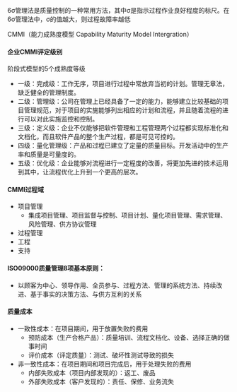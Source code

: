 6σ管理法是质量控制的一种常用方法，其中σ是指示过程作业良好程度的标尺。在6σ管理法中，σ的值越大，则过程故障率越低





CMMI（能力成熟度模型 Capability Maturity Model Intergration）

#### 企业CMMI评定级别

阶段式模型的5个成熟度等级

- 一级：完成级：工作无序，项目进行过程中常放弃当初的计划。管理无章法，缺乏健全的管理制度。
- 二级：管理级：公司在管理上已经具备了一定的能力，能够建立比较基础的项目管理规范，对于项目的实施能够列出相应的计划和流程，并且随着流程的进行可以对此实施监控和控制。
- 三级：定义级：企业不仅能够把软件管理和工程管理两个过程都实现标准化和文档化，而且软件产品的整个生产过程，都是可见可控的。
- 四级：量化管理级：产品和过程已建立了定量的质量目标。开发活动中的生产率和质量是可量度的。
- 五级：优化级：企业能够对流程进行一定程度的改善，将更加先进的技术运用到其中，让流程优化上升到一个更高的层次。

#### CMMI过程域

- 项目管理
  - 集成项目管理、项目监督与控制、项目计划、量化项目管理、需求管理、风险管理、供方协议管理
- 过程管理
- 工程
- 支持

#### ISO09000质量管理8项基本原则：

- 以顾客为中心、领导作用、全员参与、过程方法、管理的系统方法、持续改进、基于事实的决策方法、与供方互利的关系



#### 质量成本

- 一致性成本：在项目期间，用于放置失败的费用
  - 预防成本（生产合格产品）：质量培训、流程文档化、设备、选择正确的做事时间
  - 评价成本（评定质量）：测试、破坏性测试导致的损失
- 非一致性成本：在项目期间和项目完成后，用于处理失败的费用
  - 内部失败成本（项目内部发现的）：返工、废品
  - 外部失败成本（客户发现的）：责任、保修、业务流失
